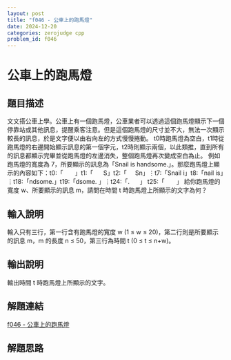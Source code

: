 ```yaml
---
layout: post
title: "f046 - 公車上的跑馬燈"
date: 2024-12-20
categories: zerojudge cpp
problem_id: f046
---
```


# 公車上的跑馬燈

## 題目描述

文文搭公車上學。公車上有一個跑馬燈，公車業者可以透過這個跑馬燈顯示下一個停靠站或其他訊息，提醒乘客注意。但是這個跑馬燈的尺寸並不大，無法一次顯示較長的訊息，於是文字便以由右向左的方式慢慢捲動。
t0時跑馬燈為空白，t1時從跑馬燈的右邊開始顯示訊息的第一個字元，t2時則顯示兩個，以此類推，直到所有的訊息都顯示完畢並從跑馬燈的左邊消失，整個跑馬燈再次變成空白為止。
例如跑馬燈的寬度為 7，所要顯示的訊息為「Snail is handsome.」。那麼跑馬燈上顯示的內容如下：t0:「       」t1:「      S」t2:「     Sn」⋮t7:「Snail i」t8:「nail is」⋮t18:「ndsome.」t19:「dsome. 」⋮t24:「.      」 t25:「       」
給你跑馬燈的寬度 w、所要顯示的訊息 m，請問在時間 t 時跑馬燈上所顯示的文字為何？

## 輸入說明

輸入只有三行，第一行含有跑馬燈的寬度 w (1 ≤ w ≤ 20)，第二行則是所要顯示的訊息 m，m 的長度 n ≤ 50，第三行為時間 t (0 ≤ t ≤ n+w)。

## 輸出說明

輸出時間 t 時跑馬燈上所顯示的文字。

## 解題連結

[f046 - 公車上的跑馬燈](https://zerojudge.tw/ShowProblem?problemid=f046)

## 解題思路

